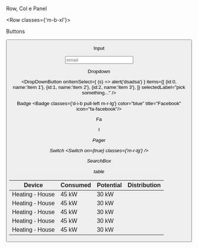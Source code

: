 Row, Col e Panel

<Row classes={'m-b-xl'}>
      <Col size="8" offset="2">
        <Panel title="Account"></Panel>
      </Col>
</Row>
  
Buttons

  <Button label="pay now" size="btn-sm" color="btn-success" />
  
  
Input 

  <Input icon="fa fa-user" placeholder="email" />
  
Dropdown
  
   <DropDownButton onItemSelect={ (s) => alert('dsadsa') } items={[
                {id:0, name:'item 1'},
                {id:1, name:'item 2'},
                {id:2, name:'item 3'},
                ]} selectedLabel="pick something..." />
                
Badge
   <Badge classes={'d-i-b pull-left m-r-lg'} color="blue" title="Facebook" icon="fa-facebook"/>
   
   
   
Fa

<Fa icon="rocket" size={48} />

I
<I icon="g_translate" size={48}/>

Pager
 <Pager currentPage={0} itemsPerPage={10} totalItems={22} />
 
 Switch
  <Switch on={true} classes={'m-r-lg'} />
             <Switch on={false} />

SearchBox

<SearchBox />


table

 <table className="table"> 
                        <thead> 
                          <tr> 
                            <th>Device</th> 
                            <th>Consumed</th> 
                            <th>Potential</th> 
                            <th>Distribution</th> 
                          </tr> 
                        </thead> 
                        <tbody> 
                          <tr> 
                            <td>Heating - House</td> 
                            <td>45 kW</td> 
                            <td>30 kW</td> 
                            <td> 
                              <ProgressBar style={{backgroundColor:'#f77373'}} now={40} max={100} theme="progress-bar-default" />
                            </td> 
                          </tr> 
                          <tr> 
                            <td>Heating - House</td> 
                            <td>45 kW</td> 
                            <td>30 kW</td> 
                            <td> 
                              <ProgressBar style={{backgroundColor:'#f77373'}} now={40} max={100} theme="progress-bar-danger" />
                            </td> 
                          </tr> 
                          <tr> 
                            <td>Heating - House</td> 
                            <td>45 kW</td> 
                            <td>30 kW</td> 
                            <td> 
                              <ProgressBar style={{backgroundColor:'#f77373'}} now={40} max={100} theme="progress-bar-warning" />
                            </td> 
                          </tr> 
                          <tr> 
                            <td>Heating - House</td> 
                            <td>45 kW</td> 
                            <td>30 kW</td> 
                            <td> 
                              <ProgressBar style={{backgroundColor:'#f77373'}} now={40} max={100} theme="progress-bar-success" />
                            </td> 
                          </tr> 
                          <tr> 
                            <td>Heating - House</td> 
                            <td>45 kW</td> 
                            <td>30 kW</td> 
                            <td> 
                              <ProgressBar style={{backgroundColor:'#f77373'}} now={40} max={100} theme="progress-bar-info" />
                            </td> 
                          </tr> 
                        </tbody> 
                      </table>
